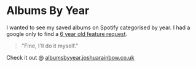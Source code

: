 # Albums By Year

I wanted to see my saved albums on Spotify categorised by year. I had a google only to find a [6 year old feature request](https://community.spotify.com/t5/Live-Ideas/Your-Music-Sort-Music-in-quot-Your-Music-quot-by-Year/idc-p/4954954/highlight/true#M194761).

> "Fine, I'll do it myself."

Check it out @ [albumsbyyear.joshuarainbow.co.uk](https://albumsbyyear.joshuarainbow.co.uk/)
